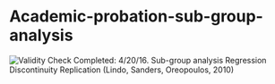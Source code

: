 # Academic-probation-sub-group-analysis
![Validity Check](https://github.com/ftc3/Academic-probation-sub-group-analysis/rd_validity_check.jpeg)
Completed: 4/20/16. Sub-group analysis Regression Discontinuity Replication (Lindo, Sanders, Oreopoulos, 2010)
